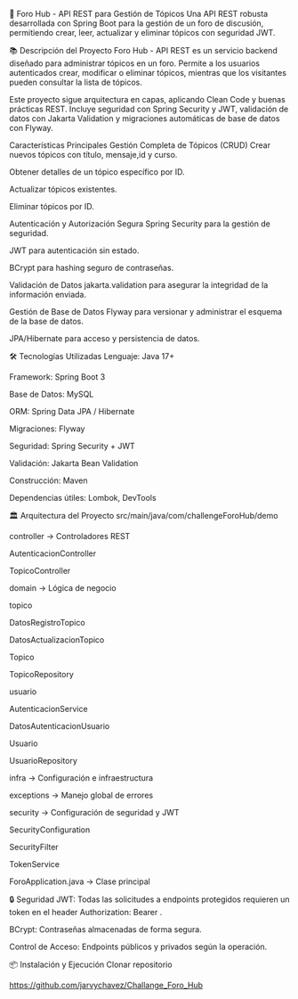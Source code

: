 🚀 Foro Hub - API REST para Gestión de Tópicos
Una API REST robusta desarrollada con Spring Boot para la gestión de un foro de discusión, permitiendo crear, leer, actualizar y eliminar tópicos con seguridad JWT.

📚 Descripción del Proyecto
Foro Hub - API REST es un servicio backend diseñado para administrar tópicos en un foro.
Permite a los usuarios autenticados crear, modificar o eliminar tópicos, mientras que los visitantes pueden consultar la lista de tópicos.

Este proyecto sigue arquitectura en capas, aplicando Clean Code y buenas prácticas REST.
Incluye seguridad con Spring Security y JWT, validación de datos con Jakarta Validation y migraciones automáticas de base de datos con Flyway.

 Características Principales
Gestión Completa de Tópicos (CRUD)
Crear nuevos tópicos con título, mensaje,id y curso.

Obtener detalles de un tópico específico por ID.

Actualizar tópicos existentes.

Eliminar tópicos por ID.

Autenticación y Autorización Segura
Spring Security para la gestión de seguridad.

JWT para autenticación sin estado.

BCrypt para hashing seguro de contraseñas.

Validación de Datos
jakarta.validation para asegurar la integridad de la información enviada.

Gestión de Base de Datos
Flyway para versionar y administrar el esquema de la base de datos.

JPA/Hibernate para acceso y persistencia de datos.

🛠️ Tecnologías Utilizadas
Lenguaje: Java 17+

Framework: Spring Boot 3

Base de Datos: MySQL

ORM: Spring Data JPA / Hibernate

Migraciones: Flyway

Seguridad: Spring Security + JWT

Validación: Jakarta Bean Validation

Construcción: Maven

Dependencias útiles: Lombok, DevTools

🏛️ Arquitectura del Proyecto
src/main/java/com/challengeForoHub/demo

controller → Controladores REST

AutenticacionController

TopicoController

domain → Lógica de negocio

topico

DatosRegistroTopico

DatosActualizacionTopico

Topico

TopicoRepository

usuario

AutenticacionService

DatosAutenticacionUsuario

Usuario

UsuarioRepository

infra → Configuración e infraestructura

exceptions → Manejo global de errores

security → Configuración de seguridad y JWT

SecurityConfiguration

SecurityFilter

TokenService

ForoApplication.java → Clase principal

🔒 Seguridad
JWT: Todas las solicitudes a endpoints protegidos requieren un token en el header Authorization: Bearer <token>.

BCrypt: Contraseñas almacenadas de forma segura.

Control de Acceso: Endpoints públicos y privados según la operación.

📦 Instalación y Ejecución
Clonar repositorio

https://github.com/jarvychavez/Challange_Foro_Hub

